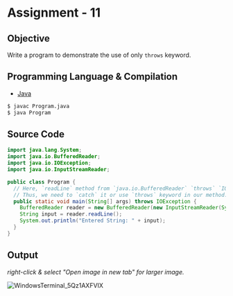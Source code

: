 # Assignment - 11

## Objective

Write a program to demonstrate the use of only `throws` keyword.

## Programming Language & Compilation

- [Java](https://www.java.com/en/)

```bash
$ javac Program.java
$ java Program
```

## Source Code

```java
import java.lang.System;
import java.io.BufferedReader;
import java.io.IOException;
import java.io.InputStreamReader;

public class Program {
  // Here, `readLine` method from `java.io.BufferedReader` `throws` `IOException`.
  // Thus, we need to `catch` it or use `throws` keyword in our method.
  public static void main(String[] args) throws IOException {
    BufferedReader reader = new BufferedReader(new InputStreamReader(System.in));
    String input = reader.readLine();
    System.out.println("Entered String: " + input);
  }
}

```

## Output

_right-click & select "Open image in new tab" for larger image._

![WindowsTerminal_5Qz1AXFVIX](https://user-images.githubusercontent.com/28951144/174454744-68aff563-a61c-4030-bedc-1445463d946e.png)
